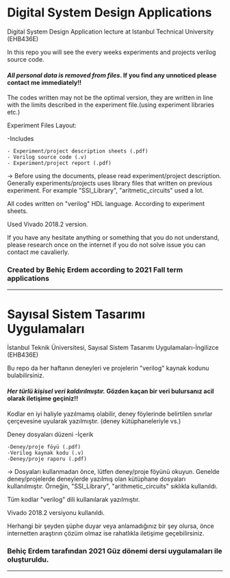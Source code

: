 # Digital System Design Applications

Digital System Design Application lecture at Istanbul Technical University (EHB436E)

In this repo you will see the every weeks experiments and projects verilog source code.

#### *All personal data is removed from files*. If you find any unnoticed please contact me **immediately**!!

The codes written may not be the optimal version, they are written in line with the limits described in the experiment file.(using experiment libraries etc.)

Experiment Files Layout:

  -Includes
  
    - Experiment/project description sheets (.pdf)
    - Verilog source code (.v)
    - Experiment/project report (.pdf)

-> Before using the documents, please read experiment/project description. Generally experiments/projects uses library files that written on previous experiment. For example "SSI_Library", "aritmetic_circuits" used a lot. 

All codes written on "verilog" HDL language. According to experiment sheets. 

Used Vivado 2018.2 version.

If you have any hesitate anything or something that you do not understand, please research once on the internet if you do not solve issue you can contact me cavalierly. 

### Created by Behiç Erdem according to 2021 Fall term applications

--------------------------------------------------------

# Sayısal Sistem Tasarımı Uygulamaları

İstanbul Teknik Üniversitesi, Sayısal Sistem Tasarımı Uygulamaları-İngilizce (EHB436E)

Bu repo da her haftanın deneyleri ve projelerin "verilog" kaynak kodunu bulabilirsiniz.

#### *Her türlü kişisel veri kaldırılmıştır.* Gözden kaçan bir veri bulursanız **acil** olarak iletişime geçiniz!!

Kodlar en iyi haliyle yazılmamış olabilir, deney föylerinde belirtilen sınırlar çerçevesine uyularak yazılmıştır. (deney kütüphaneleriyle vs.)

Deney dosyaları düzeni
  -İçerik
  
    -Deney/proje föyü (.pdf)
    -Verilog kaynak kodu (.v)
    -Deney/proje raporu (.pdf)
 
-> Dosyaları kullanmadan önce, lütfen deney/proje föyünü okuyun. Genelde deney/projelerde deneylerde yazılmış olan kütüphane dosyaları kullanılmıştır. Örneğin, "SSI_Library", "arithmetic_circuits" sıklıkla kullanıldı.

Tüm kodlar "verilog" dili kullanılarak yazılmıştır.

Vivado 2018.2 versiyonu kullanıldı.

Herhangi bir şeyden şüphe duyar veya anlamadığınız bir şey olursa, önce internetten araştırın çözüm olmaz ise rahatlıkla iletişime geçebilirsiniz.

### Behiç Erdem tarafından 2021 Güz dönemi dersi uygulamaları ile oluşturuldu.
--------------------------------------------------------------------
